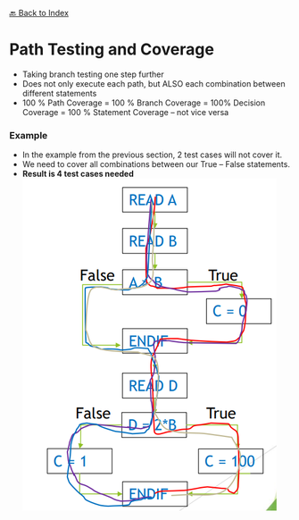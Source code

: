[🔙 Back to Index](../index.md)

# Path Testing and Coverage
* Taking branch testing one step further
* Does not only execute each path, but ALSO each combination between different statements
* 100 % Path Coverage = 100 % Branch Coverage = 100% Decision Coverage = 100 % Statement Coverage – not vice versa

### Example 
* In the example from the previous section, 2 test cases will not cover it. 
* We need to cover all combinations between our True – False statements.
* **Result is 4 test cases needed**
![image9.png](assets/image9.png)